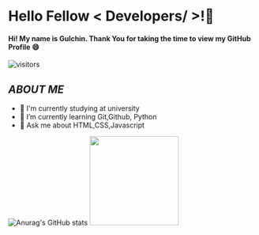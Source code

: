 # Hello Fellow < Developers/ >!:wave:


#### Hi! My name is Gulchin. Thank You for taking the time to view my GitHub Profile 😄
![visitors](https://visitor-badge.glitch.me/badge?page_id=${GulcinMustafazda}.${page.id})


## *ABOUT ME*
- 🔭 I'm currently studying at university
- 🌱 I’m currently learning Git,Github, Python
- 💬 Ask me about HTML,CSS,Javascript

![Anurag's GitHub stats](https://github-readme-stats.vercel.app/api?username=GulcinMustafazada&theme=dark&show_icons=true)
<img height="180em" src="https://github-readme-stats.vercel.app/api?username=GulcinMustafazada&show_icons=true&hide_border=true&&count_private=true&include_all_commits=true" />

